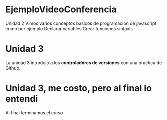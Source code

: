 # EjemploVideoConferencia

Unidad 2
Vimos varios conceptos basicos de programacion  de javascript como por ejemplo
Declarar variables
Crear funciones
sintaxis

# Unidad 3

La unidad 3 introdujo a los **controladores de versiones** con una practica de Github.


# Unidad 3, me costo, pero al final lo entendi

Al final terminamos el curso
